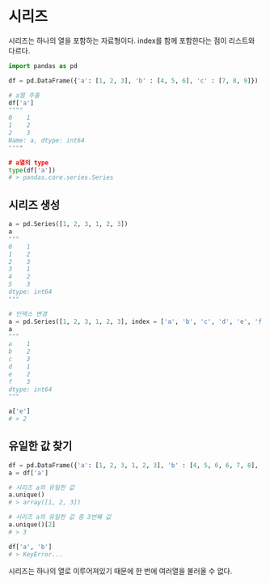 # 시리즈

시리즈는 하나의 열을 포함하는 자료형이다. index를 함께 포함한다는 점이 리스트와 다르다.

```python
import pandas as pd

df = pd.DataFrame({'a': [1, 2, 3], 'b' : [4, 5, 6], 'c' : [7, 8, 9]})

# a열 추출
df['a']
""""
0    1
1    2
2    3
Name: a, dtype: int64
""""

# a열의 type
type(df['a'])
# > pandas.core.series.Series
```



## 시리즈 생성

```python
a = pd.Series([1, 2, 3, 1, 2, 3])
a
"""
0    1
1    2
2    3
3    1
4    2
5    3
dtype: int64
"""

# 인덱스 변경
a = pd.Series([1, 2, 3, 1, 2, 3], index = ['a', 'b', 'c', 'd', 'e', 'f'])
a
"""
a    1
b    2
c    3
d    1
e    2
f    3
dtype: int64
"""

a['e']
# > 2
```



## 유일한 값 찾기

```python
df = pd.DataFrame({'a': [1, 2, 3, 1, 2, 3], 'b' : [4, 5, 6, 6, 7, 8], 'c' : [7, 8, 9, 10, 11, 12]})
a = df['a']

# 시리즈 a의 유일한 값
a.unique()
# > array([1, 2, 3])

# 시리즈 a의 유일한 값 중 3번째 값
a.unique()[2]
# > 3

df['a', 'b']
# > KeyError...
```

시리즈는 하나의 열로 이루어져있기 때문에 한 번에 여러열을 불러올 수 없다.